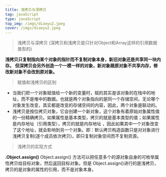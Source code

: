 ```yaml
---
title: 浅拷贝与深拷贝
tag: javaScript
type: javaScript
top_img: /imgs/diaoyu2.jpeg
cover: /imgs/diaoyu2.jpeg
---
```


> 浅拷贝与深拷贝 (深拷贝和浅拷贝是只针对Object和Array这样的引用数据类型的)

**浅拷贝只复制指向某个对象的指针而不复制对象本身，新旧对象还是共享同一块内存。**
**但深拷贝会另外创造一个一模一样的对象，新对象跟原对象不共享内存，修改新对象不会改到原对象。**


>赋值和浅拷贝的区别

+ 当我们把一个对象赋值给一个新的变量时，赋的其实是该对象的在栈中的地址，而不是堆中的数据。也就是两个对象指向的是同一个存储空间，无论哪个对象发生改变，其实都是改变的存储空间的内容，因此，两个对象是联动的。
+ 浅拷贝是按位拷贝对象，它会创建一个新对象，这个对象有着原始对象属性值的一份精确拷贝。如果属性是基本类型，拷贝的就是基本类型的值；如果属性是内存地址（引用类型），拷贝的就是内存地址 ，因此如果其中一个对象改变了这个地址，就会影响到另一个对象。即：默认拷贝构造函数只是对对象进行浅拷贝复制(逐个成员依次拷贝)，即只复制对象空间而不复制资源。
  

>浅拷贝的实现方式

**.Object.assign()**
Object.assign() 方法可以把任意多个的源对象自身的可枚举属性拷贝给目标对象，然后返回目标对象。但是 Object.assign()进行的是浅拷贝，拷贝的是对象的属性的引用，而不是对象本身。
